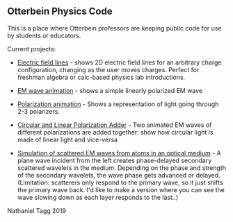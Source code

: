 ## Otterbein Physics Code

This is a place where Otterbein professors are keeping public code for use by students or educators.

Current projects:

- [Electric field lines](/fieldlines) - shows 2D electric field lines for an arbitrary charge configuration, changing as the user moves charges. Perfect for freshman algebra or calc-based physics lab introductions. 

- [EM wave animation](/em-wave-animation) - shows a simple linearly polarized EM wave
- [Polarization animation](/em-wave-animation/polarizer.html) - Shows a representation of light going through 2-3 polarizers.  
- [Circular and Linear Polarization Adder](/em-wave-animation/add-circ.html) - Two animated EM waves of different polarizations are added together: show how circular light is made of linear light and vice-versa

- [Simulation of scattered EM waves from atoms in an optical medium](/opticalMediaGl) - A plane wave incident from the left creates phase-delayed secondary scattered wavelets in the medium. Depending on the phase and strength of the secondary wavelets, the wave phase gets advanced or delayed.  (Limitation: scatterers only respond to the primary wave, so it just shifts the primary wave back. I'd like to make a version where you can see the wave slowing down as each layer responds to the last..)


Nathaniel Tagg 2019
